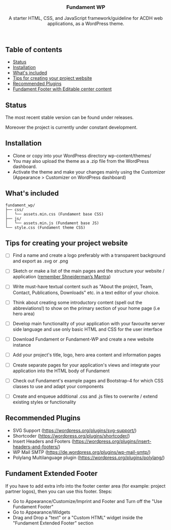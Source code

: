 <p align="center">

  <h3 align="center">Fundament WP</h3>

  <p align="center">
    A starter HTML, CSS, and JavaScript framework/guideline for ACDH web applications, as a WordPress theme.
  </p>
</p>

<br>

## Table of contents

- [Status](#status)
- [Installation](#installation)
- [What's included](#whats-included)
- [Tips for creating your project website](#tips-for-creating-your-project-website)
- [Recommended Plugins](#recommended-plugins)
- [Fundament Footer with Editable center content](#fundament-extended-footer)


## Status
The most recent stable version can be found under releases.

Moreover the project is currently under constant development.

## Installation
- Clone or copy into your WordPress directory wp-content/themes/
- You may also upload the theme as a .zip file from the WordPress dashboard.
- Activate the theme and make your changes mainly using the Customizer (Appearance > Customizer on WordPress dashboard)

## What's included

```
fundament_wp/
├── css/
│   └── assets.min.css (Fundament base CSS)
├── js/
│   └── assets.min.js (Fundament base JS)
└── style.css (Fundament theme CSS)
```

## Tips for creating your project website

- [ ] Find a name and create a logo preferably with a transparent background and export as .svg or .png
- [ ] Sketch or make a list of the main pages and the structure your website / application ([remember Shneiderman’s Mantra](http://www.codingthearchitecture.com/2015/01/08/shneidermans_mantra.html))
- [ ] Write must-have textual content such as "About the project, Team, Contact, Publications, Downloads" etc. in a text editor of your choice.
- [ ] Think about creating some introductory content (spell out the abbreviations!) to show on the primary section of your home page (i.e hero area)
- [ ] Develop main functionality of your application with your favourite server side language and use only basic HTML and CSS for the user interface
- [ ] Download Fundament or Fundament-WP and create a new website instance
- [ ] Add your project's title, logo, hero area content and information pages
- [ ] Create separate pages for your application's views and integrate your application into the HTML body of Fundament
- [ ] Check out Fundament's example pages and Bootstrap-4 for which CSS classes to use and adapt your components
- [ ] Create and enqueue additional .css and .js files to overwrite / extend existing styles or functionality


## Recommended Plugins
- SVG Support (https://wordpress.org/plugins/svg-support/)
- Shortcoder (https://wordpress.org/plugins/shortcoder/)
- Insert Headers and Footers (https://wordpress.org/plugins/insert-headers-and-footers/)
- WP Mail SMTP (https://de.wordpress.org/plugins/wp-mail-smtp/)
- Polylang Multilanguage plugin (https://wordpress.org/plugins/polylang/)

## Fundament Extended Footer
If you have to add extra info into the footer center area (for example: project partner logos), then you can use this footer.
Steps:
- Go to Appearance/Customize/Imprint and Footer and Turn off the "Use Fundament Footer"
- Go to Appearance/Widgets
- Drag and Drop a "text" or a "Custom HTML" widget inside the "Fundament Extended Footer" section

